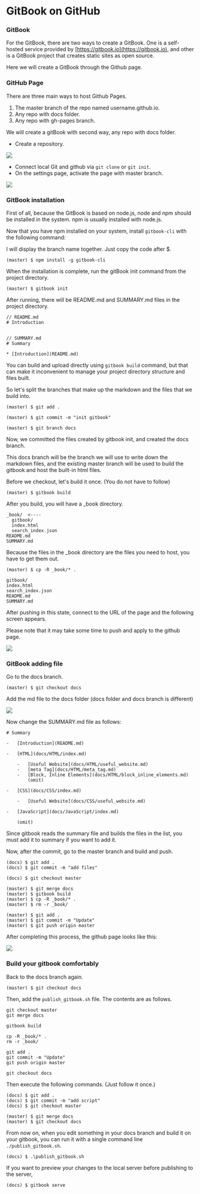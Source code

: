 # GitBook on GitHub

### GitBook

For the GitBook, there are two ways to create a GitBook. One is a self-hosted service provided by [https://gitbook.io](https://gitbook.io), and other is a GitBook project that creates static sites as open source.

Here we will create a GitBook through the Github page.

### GitHub Page

There are three main ways to host Github Pages.

1. The master branch of the repo named username.github.io.
2. Any repo with docs folder.
3. Any repo with gh-pages branch.

We will create a gitBook with second way, any repo with docs folder.

* Create a repository.

![](https://i.postimg.cc/15XRkcsK/repoMain.png)

* Connect local Git and github via `git clone` or `git init`.
* On the settings page, activate the page with master branch.

![](https://i.postimg.cc/Gt5RLVdx/github-setting-page.png)

### GitBook installation

First of all, because the GitBook is based on node.js, node and npm should be installed in the system. npm is usually installed with node.js.

Now that you have npm installed on your system, install `gitbook-cli` with the following command:

I will display the branch name together. Just copy the code after $.

```text
(master) $ npm install -g gitbook-cli
```

When the installation is complete, run the gitBook init command from the project directory.

```text
(master) $ gitbook init
```

After running, there will be README.md and SUMMARY.md files in the project directory.

```text
// README.md
# Introduction


// SUMMARY.md
# Summary

* [Introduction](README.md)
```

You can build and upload directly using `gitbook build` command, but that can make it inconvenient to manage your project directory structure and files built.

So let's split the branches that make up the markdown and the files that we build into.

```text
(master) $ git add .

(master) $ git commit -m "init gitbook"

(master) $ git branch docs
```

Now, we committed the files created by gitbook init, and created the docs branch.

This docs branch will be the branch we will use to write down the markdown files, and the existing master branch will be used to build the gitbook and host the built-in html files.

Before we checkout, let's build it once. \(You do not have to follow\)

```text
(master) $ gitbook build
```

After you build, you will have a \_book directory.

```text
_book/  <----
  gitbook/
  index.html
  search_index.json
README.md
SUMMARY.md
```

Because the files in the \_book directory are the files you need to host, you have to get them out.

```text
(master) $ cp -R _book/* .
```

```text
gitbook/
index.html
search_index.json
README.md
SUMMARY.md
```

After pushing in this state, connect to the URL of the page and the following screen appears.

Please note that it may take some time to push and apply to the github page.

![](https://i.postimg.cc/1z5R0LJs/gitbook-first-page.png)

### GitBook adding file

Go to the docs branch.

```text
(master) $ git checkout docs
```

Add the md file to the docs folder \(docs folder and docs branch is different\)

![](https://i.postimg.cc/HnWtTWtF/gitbook-docs-folder-files.png)

Now change the SUMMARY.md file as follows:

```text
# Summary

-   [Introduction](README.md)

-   [HTML](docs/HTML/index.md)

    -   [Useful Website](docs/HTML/useful_website.md)
    -   [meta Tag](docs/HTML/meta_tag.md)
    -   [Block, Inline Elements](docs/HTML/block_inline_elements.md)
        (omit)

-   [CSS](docs/CSS/index.md)

    -   [Useful Website](docs/CSS/useful_website.md)

-   [JavaScript](docs/JavaScript/index.md)

    (omit)
```

Since gitbook reads the summary file and builds the files in the list, you must add it to summary if you want to add it.

Now, after the commit, go to the master branch and build and push.

```text
(docs) $ git add .
(docs) $ git commit -m "add files"

(docs) $ git checkout master

(master) $ git merge docs
(master) $ gitbook build
(master) $ cp -R _book/* .
(master) $ rm -r _book/

(master) $ git add .
(master) $ git commit -m "Update"
(master) $ git push origin master
```

After completing this process, the github page looks like this:

![](https://i.postimg.cc/L8rK5wwx/gitbook-example-page.png)

### Build your gitbook comfortably

Back to the docs branch again.

```text
(master) $ git checkout docs
```

Then, add the `publish_gitbook.sh` file. The contents are as follows.

```text
git checkout master
git merge docs

gitbook build

cp -R _book/* .
rm -r _book/

git add .
git commit -m "Update"
git push origin master

git checkout docs
```

Then execute the following commands. \(Just follow it once.\)

```text
(docs) $ git add .
(docs) $ git commit -m "add script"
(docs) $ git checkout master

(master) $ git merge docs
(master) $ git checkout docs
```

From now on, when you edit something in your docs branch and build it on your gitbook, you can run it with a single command line `./publish_gitbook.sh`.

```text
(docs) $ .\publish_gitbook.sh
```

If you want to preview your changes to the local server before publishing to the server,

```text
(docs) $ gitbook serve
```

